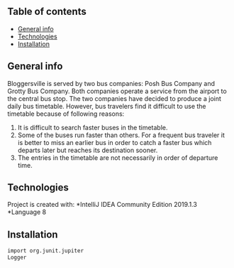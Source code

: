 ## Table of contents
* [General info](#general-info)
* [Technologies](#technologies)
* [Installation](#installation)

## General info
Bloggersville is served by two bus companies: Posh Bus Company and Grotty Bus Company. Both
companies operate a service from the airport to the central bus stop.
The two companies have decided to produce a joint daily bus timetable. However, bus travelers find it
difficult to use the timetable because of following reasons:
1. It is difficult to search faster buses in the timetable.
2. Some of the buses run faster than others. For a frequent bus traveler it is better to miss an earlier bus
in order to catch a faster bus which departs later but reaches its destination sooner.
3. The entries in the timetable are not necessarily in order of departure time. 

## Technologies
Project is created with:
*IntelliJ IDEA Community Edition 2019.1.3
*Language 8

## Installation
```bash
import org.junit.jupiter
Logger
```
